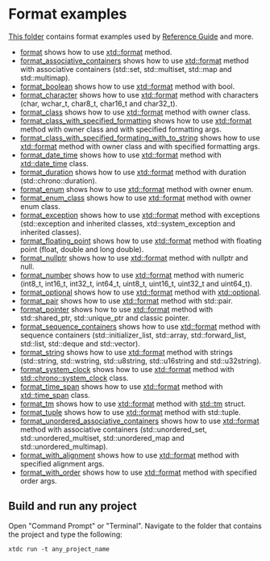 # Format examples

[This folder](.) contains format examples used by [Reference Guide](https://codedocs.xyz/gammasoft71/xtd/) and more.

* [format](format/README.md) shows how to use [xtd::format](https://codedocs.xyz/gammasoft71/xtd/_format_page.html) method.
* [format_associative_containers](format_associative_containers/README.md) shows how to use [xtd::format](https://codedocs.xyz/gammasoft71/xtd/_format_page.html) method with associative containers (std::set, std::multiset, std::map and std::multimap).
* [format_boolean](format_boolean/README.md) shows how to use [xtd::format](https://codedocs.xyz/gammasoft71/xtd/_format_page.html) method with bool.
* [format_character](format_character/README.md) shows how to use [xtd::format](https://codedocs.xyz/gammasoft71/xtd/_format_page.html) method with characters (char, wchar_t, char8_t, char16_t and char32_t).
* [format_class](format_class/README.md) shows how to use [xtd::format](https://codedocs.xyz/gammasoft71/xtd/_format_page.html) method with owner class.
* [format_class_with_specified_formatting](format_class_with_specified_formating/README.md) shows how to use [xtd::format](https://codedocs.xyz/gammasoft71/xtd/_format_page.html) method with owner class and with specified formatting args.
* [format_class_with_specified_formating_with_to_string](format_class_with_specified_formating_with_to_string/README.md) shows how to use [xtd::format](https://codedocs.xyz/gammasoft71/xtd/_format_page.html) method with owner class and with specified formatting args.
* [format_date_time](format_date_time/README.md) shows how to use [xtd::format](https://codedocs.xyz/gammasoft71/xtd/_format_page.html) method with [xtd::date_time](https://gammasoft71.github.io/xtd/reference_guides/latest/classxtd_1_1date__time.html) class.
* [format_duration](format_duration/README.md) shows how to use [xtd::format](https://codedocs.xyz/gammasoft71/xtd/_format_page.html) method with duration (std::chrono::duration).
* [format_enum](format_enum/README.md) shows how to use [xtd::format](https://codedocs.xyz/gammasoft71/xtd/_format_page.html) method with owner enum.
* [format_enum_class](format_enum_class/README.md) shows how to use [xtd::format](https://codedocs.xyz/gammasoft71/xtd/_format_page.html) method with owner enum class.
* [format_exception](format_exception/README.md) shows how to use [xtd::format](https://codedocs.xyz/gammasoft71/xtd/_format_page.html) method with exceptions (std::exception and inherited classes, xtd::system_exception and inherited classes).
* [format_floating_point](format_floating_point/README.md) shows how to use [xtd::format](https://codedocs.xyz/gammasoft71/xtd/_format_page.html) method with floating point (float, double and long double).
* [format_nullptr](format_nullptr/README.md) shows how to use [xtd::format](https://codedocs.xyz/gammasoft71/xtd/_format_page.html) method with nullptr and null.
* [format_number](format_number/README.md) shows how to use [xtd::format](https://codedocs.xyz/gammasoft71/xtd/_format_page.html) method with numeric (int8_t, int16_t, int32_t, int64_t, uint8_t, uint16_t, uint32_t and uint64_t).
* [format_optional](format_optional/README.md) shows how to use [xtd::format](https://codedocs.xyz/gammasoft71/xtd/_format_page.html) method with [xtd::optional](https://gammasoft71.github.io/xtd/reference_guides/latest/group__types.html#ga17559da5e7e089b9cfa775bf7bb40263).
* [format_pair](format_pair/README.md) shows how to use [xtd::format](https://codedocs.xyz/gammasoft71/xtd/_format_page.html) method with std::pair.
* [format_pointer](format_pointer/README.md) shows how to use [xtd::format](https://codedocs.xyz/gammasoft71/xtd/_format_page.html) method with std::shared_ptr, std::unique_ptr and classic pointer.
* [format_sequence_containers](format_sequence_containers/README.md) shows how to use [xtd::format](https://codedocs.xyz/gammasoft71/xtd/_format_page.html) method with sequence containers (std::initializer_list, std::array, std::forward_list, std::list, std::deque and std::vector).
* [format_string](format_string/README.md) shows how to use [xtd::format](https://codedocs.xyz/gammasoft71/xtd/_format_page.html) method with strings (std::string, std::wstring, std::u8string, std::u16string and std::u32string).
* [format_system_clock](format_system_clock/README.md) shows how to use [xtd::format](https://codedocs.xyz/gammasoft71/xtd/_format_page.html) method with [std::chrono::system_clock](https://en.cppreference.com/w/cpp/chrono/system_clock) class.
* [format_time_span](format_time_span/README.md) shows how to use [xtd::format](https://codedocs.xyz/gammasoft71/xtd/_format_page.html) method with [xtd::time_span](https://gammasoft71.github.io/xtd/reference_guides/latest/structxtd_1_1time__span.html) class.
* [format_tm](format_tm/README.md) shows how to use [xtd::format](https://codedocs.xyz/gammasoft71/xtd/_format_page.html) method with [std::tm](https://en.cppreference.com/w/cpp/chrono/c/tm) struct.
* [format_tuple](format_tuple/README.md) shows how to use [xtd::format](https://codedocs.xyz/gammasoft71/xtd/_format_page.html) method with std::tuple.
* [format_unordered_associative_containers](format_unordered_associative_containers/README.md) shows how to use [xtd::format](https://codedocs.xyz/gammasoft71/xtd/_format_page.html) method with associative containers (std::unordered_set, std::unordered_multiset, std::unordered_map and std::unordered_multimap).
* [format_with_alignment](format_with_alignment/README.md) shows how to use [xtd::format](https://codedocs.xyz/gammasoft71/xtd/_format_page.html) method with specified alignment args.
* [format_with_order](format_with_order/README.md) shows how to use [xtd::format](https://codedocs.xyz/gammasoft71/xtd/_format_page.html) method with specified order args.

## Build and run any project

Open "Command Prompt" or "Terminal". Navigate to the folder that contains the project and type the following:

```shell
xtdc run -t any_project_name
```
